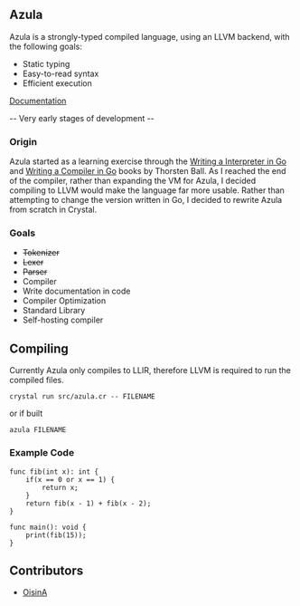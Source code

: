 ## Azula

Azula is a strongly-typed compiled language, using an LLVM backend, with the following goals:
- Static typing
- Easy-to-read syntax
- Efficient execution

[Documentation](https://azula-lang.github.io/azula/#/)

-- Very early stages of development --

### Origin

Azula started as a learning exercise through the [Writing a Interpreter in Go](https://interpreterbook.com) and [Writing a Compiler in Go](https://compilerbook.com) books by Thorsten Ball. As I reached the end of the compiler, rather than expanding the VM for Azula, I decided compiling to LLVM would make the language far more usable. Rather than attempting to change the version written in Go, I decided to rewrite Azula from scratch in Crystal.

### Goals

- ~~Tokenizer~~
- ~~Lexer~~
- ~~Parser~~
- Compiler
- Write documentation in code
- Compiler Optimization
- Standard Library
- Self-hosting compiler

## Compiling
Currently Azula only compiles to LLIR, therefore LLVM is required to run the compiled files.

```
crystal run src/azula.cr -- FILENAME
```

or if built
```
azula FILENAME
```

### Example Code

```
func fib(int x): int {
    if(x == 0 or x == 1) {
        return x;
    }
    return fib(x - 1) + fib(x - 2);
}

func main(): void {
    print(fib(15));
}
```

## Contributors
- [OisinA](https://github.com/OisinA)
